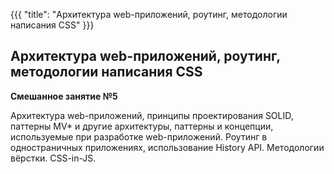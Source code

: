 {{{
	"title": "Архитектура web-приложений, роутинг, методологии написания CSS"
}}}

## Архитектура web-приложений, роутинг, методологии написания CSS
__Смешанное занятие №5__

Архитектура web-приложений, принципы проектирования SOLID, паттерны MV* и другие архитектуры, паттерны и концепции, используемые при разработке web-приложений. Роутинг в одностраничных приложениях, использование History API. Методологии вёрстки. CSS-in-JS.

